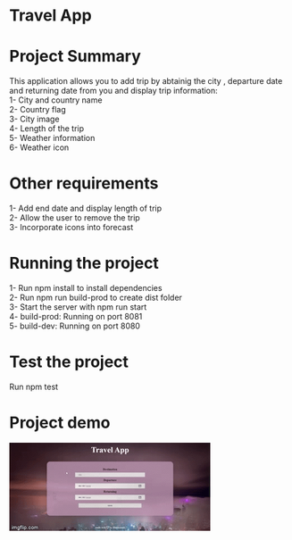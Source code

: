 # Travel App 

# Project Summary
 This application allows you to add trip by abtainig the city , departure date and returning date from you and display trip information:<br>
 1- City and country name<br>
 2- Country flag<br>
 3- City image <br>
 4- Length of the trip <br>
 5- Weather information<br>
 6- Weather icon<br>

 # Other requirements
 1- Add end date and display length of trip<br>
 2- Allow the user to remove the trip<br>
 3- Incorporate icons into forecast

 # Running the project
 1- Run npm install to install dependencies<br>
 2- Run npm run build-prod to create dist folder<br>
 3- Start the server with npm run start<br>
 4- build-prod: Running on port 8081<br>
 5- build-dev: Running on port 8080

 # Test the project
 Run npm test 

 # Project demo 
 ![Travel app demo](demo.gif)

